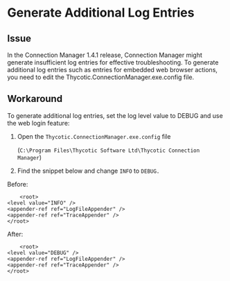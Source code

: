 [title]: # (Generate Log Entries)
[tags]: # (debug log entries)
[priority]: # (709)
# Generate Additional Log Entries

## Issue

In the Connection Manager 1.4.1 release, Connection Manager might generate insufficient log entries for effective troubleshooting. To generate additional log entries such as entries for embedded web browser actions, you need to edit the Thycotic.ConnectionManager.exe.config file.

## Workaround

To generate additional log entries, set the log level value to DEBUG and use the web login feature:

1.	Open the `Thycotic.ConnectionManager.exe.config` file

    (`C:\Program Files\Thycotic Software Ltd\Thycotic Connection Manager`)
2.	Find the snippet below and change `INFO` to `DEBUG.`

Before:
~~~~
    <root>
<level value="INFO" />
<appender-ref ref="LogFileAppender" />
<appender-ref ref="TraceAppender" />
</root>
~~~~
After:
~~~~
    <root>
<level value="DEBUG" />
<appender-ref ref="LogFileAppender" />
<appender-ref ref="TraceAppender" />
</root>
~~~~
